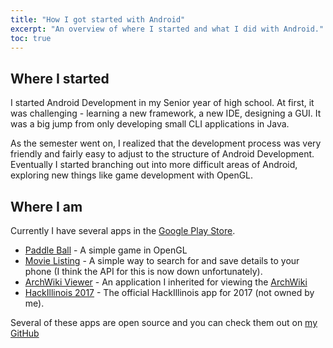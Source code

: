 ```yaml
---
title: "How I got started with Android"
excerpt: "An overview of where I started and what I did with Android."
toc: true
---
```


## Where I started

I started Android Development in my Senior year of high school. At first, it was challenging - learning a new framework, a new IDE, designing a GUI. It was a big jump from only developing small CLI applications in Java. 

As the semester went on, I realized that the development process was very friendly and fairly easy to adjust to the structure of Android Development. Eventually I started branching out into more difficult areas of Android, exploring new things like game development with OpenGL.

## Where I am

Currently I have several apps in the [Google Play Store](https://play.google.com/store).

- [Paddle Ball](https://play.google.com/store/apps/details?id=com.hinterlong.kevin.paddleball) - A simple game in OpenGL
- [Movie Listing](https://play.google.com/store/apps/details?id=com.hinterlong.kevin.movielisting) - A simple way to search for and save details to your phone (I think the API for this is now down unfortunately).
- [ArchWiki Viewer](https://play.google.com/store/apps/details?id=com.jtmcn.archwiki.viewer) - An application I inherited for viewing the [ArchWiki](https://wiki.archlinux.org/)
- [HackIllinois 2017](https://play.google.com/store/apps/details?id=org.hackillinois.branding) - The official HackIllinois app for 2017 (not owned by me).

Several of these apps are open source and you can check them out on [my GitHub](https://github.com/kevinhinterlong)



